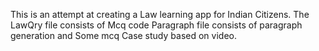 This is an attempt at creating a Law learning app for Indian Citizens.
The LawQry file consists of Mcq code
Paragraph file consists of paragraph generation and Some mcq
Case study based on video.
